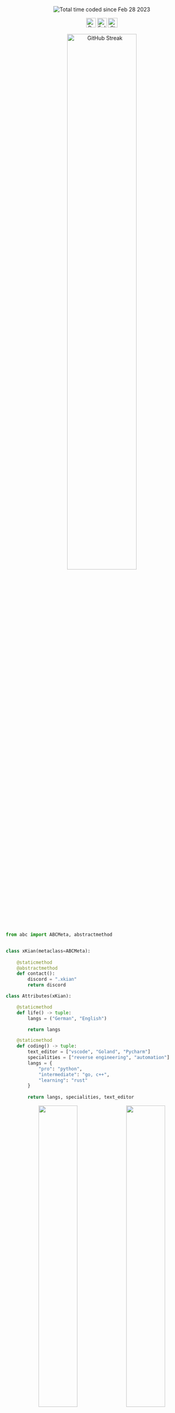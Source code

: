 <p align="center">
  <img src="https://wakatime.com/badge/user/839267df-3912-44c6-97f4-9e3f0425b716.svg" alt="Total time coded since Feb 28 2023" />
</p>

<p align="center">
  <img height="25" src="https://api.visitorbadge.io/api/VisitorHit?user=xkiian&countColor=%234a12ba" alt="Profile Views"/>
  <img height="25" src="https://img.shields.io/github/followers/xkiian?color=4a12ba&style=for-the-badge&logo=github&label=Follow" alt="Followers"/>
  <img height="25" src="https://img.shields.io/github/stars/xkiian?color=4a12ba&style=for-the-badge&logo=github&label=Stars" alt="Stars"/>
</p>

<p align="center"> 
    <img src="https://github-readme-streak-stats-eta-three.vercel.app?user=xkiian&theme=tokyonight&hide_border=true" alt="GitHub Streak" width="60%">
</p>

```python
from abc import ABCMeta, abstractmethod


class xKian(metaclass=ABCMeta):
    
    @staticmethod
    @abstractmethod
    def contact():
        discord = ".xkian"
        return discord

class Attributes(xKian):

    @staticmethod
    def life() -> tuple:
        langs = ("German", "English")

        return langs

    @staticmethod
    def coding() -> tuple:
        text_editor = ["vscode", "Goland", "Pycharm"]
        specialities = ["reverse engineering", "automation"]
        langs = {
            "pro": "python", 
            "intermediate": "go, c++", 
            "learning": "rust"
        }
        
        return langs, specialities, text_editor
```

<p align="center"> 
    <img src="https://github-profile-summary-cards.vercel.app/api/cards/stats?username=xkiian&theme=tokyonight" width="45%"> 
    <img src="https://github-profile-summary-cards.vercel.app/api/cards/most-commit-language?username=xkiian&theme=tokyonight" width="45%"> 
</p> 

